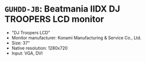 # `GUHDD-JB`: Beatmania IIDX DJ TROOPERS LCD monitor

* "DJ Troopers LCD"
* Monitor manufacturer: Konami Manufacturing & Service Co., Ltd.
* Size: 37"
* Native resolution: 1280x720
* Input: VGA, DVI
